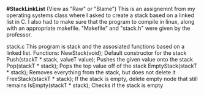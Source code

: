 **#StackLinkList**
(View as "Raw" or "Blame")
This is an assignemnt from my operating systems class where I asked to create a stack based on a linked list in C.
I also had to make sure that the program to compile in linux, along with an appropriate makefile.
"Makefile" and "stack.h" were given by the professor.

stack.c
This program is stack and the assosiated functions based on a linked list. 
Functions:
NewStack(void);
  Default constructor for the stack
Push(stackT * stack, valueT value);
  Pushes the given value onto the stack
Pop(stackT * stack);
  Pops the top value off of the stack
EmptyStack(stackT * stack);
  Removes everything from the stack, but does not delete it
FreeStack(stackT * stack);
  If the stack is empty, delete empty node that still remains
IsEmpty(stackT * stack);
  Checks if the stack is empty
